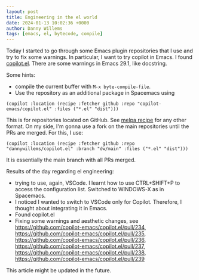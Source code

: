 ```yaml
---
layout: post
title: Engineering in the el world
date: 2024-01-13 10:02:36 +0000
author: Danny Willems
tags: [emacs, el, bytecode, compile]
---
```


Today I started to go through some Emacs plugin repositories that I use and try to fix some warnings.
In particular, I want to try copilot in Emacs.
I found [copilot.el](https://github.com/copilot-emacs/copilot.el/).
There are some warnings in Emacs 29.1, like docstring.

Some hints:
- compile the current buffer with `M-x byte-compile-file`.
- Use the repository as an additional package in Spacemacs using
```
(copilot :location (recipe :fetcher github :repo "copilot-emacs/copilot.el" :files ("*.el" "dist")))
```

This is for repositories located on GitHub.
See [melpa recipe](https://github.com/melpa/melpa#recipe-format) for any other
format.
On my side, I'm gonna use a fork on the main repositories until the PRs are merged.
For this, I use:
```
(copilot :location (recipe :fetcher github :repo "dannywillems/copilot.el" :branch "dw/main" :files ("*.el" "dist")))
```
It is essentially the main branch with all PRs merged.

Results of the day regarding el engineering:
- trying to use, again, VSCode. I learnt how to use CTRL+SHIFT+P to access the configuration list. Switched to WINDOWS-X as in Spacemacs.
- I noticed I wanted to switch to VSCode only for Copilot. Therefore, I thought about integrating it in Emacs.
- Found copilot.el
- Fixing some warnings and aesthetic changes, see
  https://github.com/copilot-emacs/copilot.el/pull/234,
  https://github.com/copilot-emacs/copilot.el/pull/235,
  https://github.com/copilot-emacs/copilot.el/pull/236,
  https://github.com/copilot-emacs/copilot.el/pull/237,
  https://github.com/copilot-emacs/copilot.el/pull/238,
  https://github.com/copilot-emacs/copilot.el/pull/239


This article might be updated in the future.
